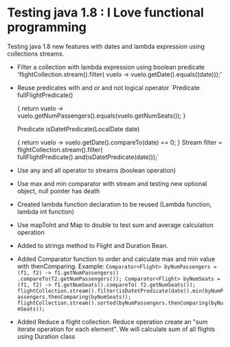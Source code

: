 Testing java 1.8 : I Love functional programming
========================

Testing java 1.8 new features with dates and lambda expression using collections streams.

-  Filter a collection with lambda expression using boolean predicate
   'flightCollection.stream().filter(
				vuelo -> vuelo.getDate().equals((date)));'
-  Reuse predicates with and or and not logical operator
	`Predicate<Flight> fullFlightPredicate()

	{
		return vuelo -> vuelo.getNumPassengers().equals(vuelo.getNumSeats());
	}

	Predicate<Flight> isDatetPredicate(LocalDate date)

	{
		return vuelo -> vuelo.getDate().compareTo(date) == 0;
	}
	 Stream<Flight> filter = flightCollection.stream().filter(
	 fullFlightPredicate().and(isDatetPredicate(date)));`
-  Use any and all operator to streams (boolean operation)
-  Use max and min comparator with stream and testing  new optional object, null pointer has death
-  Created lambda function declaration to be reused (Lambda function, lambda int function)
-  Use mapToInt and Map to double to test sum and average calculation operation
-  Added to strings method to Flight and Duration Bean.
-  Added Comparator function to order and calculate max and min value with thenComparing. 
   Example: 
           `Comparator<Flight> byNumPassengers = (f1, f2) -> f1.getNumPassengers()
			.compareTo(f2.getNumPassengers());
	     Comparator<Flight> byNumSeats = (f1, f2) -> f1.getNumSeats().compareTo(
			f2.getNumSeats());
		flightCollection.stream().filter(isDatetPredicate(date)).min(byNumPassengers.thenComparing(byNumSeats)); 
				    flightCollection.stream().sorted(byNumPassengers.thenComparing(byNumSeats));`
-  Added Reduce a flight collection. Reduce operation create an "sum iterate operation for each element". We will calculate sum of all flights using Duration class
   
